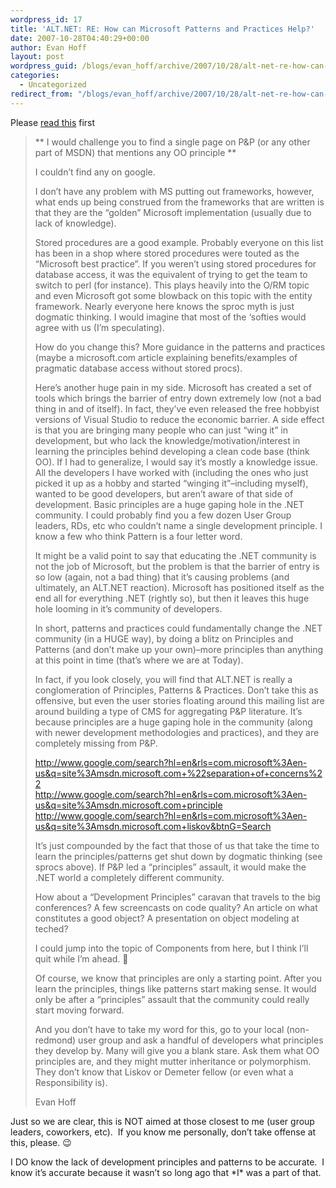 ```yaml
---
wordpress_id: 17
title: 'ALT.NET: RE: How can Microsoft Patterns and Practices Help?'
date: 2007-10-28T04:40:29+00:00
author: Evan Hoff
layout: post
wordpress_guid: /blogs/evan_hoff/archive/2007/10/28/alt-net-re-how-can-microsoft-patterns-and-practices-help.aspx
categories:
  - Uncategorized
redirect_from: "/blogs/evan_hoff/archive/2007/10/28/alt-net-re-how-can-microsoft-patterns-and-practices-help.aspx/"
---
```

Please <a href="http://www.lostechies.com/blogs/evan_hoff/archive/2007/10/28/alt-net-how-can-microsoft-patterns-and-practices-help.aspx" target="_blank">read this</a> first&nbsp;

> \*\* I would challenge you to find a single page on P&P (or any other part of MSDN) that mentions any OO principle \*\*
> 
> I couldn&#8217;t find any on google.
> 
> I don&#8217;t have any problem with MS putting out frameworks, however, what ends up being construed from the frameworks that are written is that they are the &#8220;golden&#8221; Microsoft implementation (usually due to lack of knowledge).
> 
> Stored procedures are a good example. Probably everyone on this list has been in a shop where stored procedures were touted as the &#8220;Microsoft best practice&#8221;. If you weren&#8217;t using stored procedures for database access, it was the equivalent of trying to get the team to switch to perl (for instance). This plays heavily into the O/RM topic and even Microsoft got some blowback on this topic with the entity framework. Nearly everyone here knows the sproc myth is just dogmatic thinking. I would imagine that most of the &#8216;softies would agree with us (I&#8217;m speculating).
> 
> How do you change this? More guidance in the patterns and practices (maybe a microsoft.com article explaining benefits/examples of pragmatic database access without stored procs).
> 
> Here&#8217;s another huge pain in my side. Microsoft has created a set of tools which brings the barrier of entry down extremely low (not a bad thing in and of itself). In fact, they&#8217;ve even released the free hobbyist versions of Visual Studio to reduce the economic barrier. A side effect is that you are bringing many people who can just &#8220;wing it&#8221; in development, but who lack the knowledge/motivation/interest in learning the principles behind developing a clean code base (think OO). If I had to generalize, I would say it&#8217;s mostly a knowledge issue. All the developers I have worked with (including the ones who just picked it up as a hobby and started &#8220;winging it&#8221;&#8211;including myself), wanted to be good developers, but aren&#8217;t aware of that side of development. Basic principles are a huge gaping hole in the .NET community. I could probably find you a few dozen User Group leaders, RDs, etc who couldn&#8217;t name a single development principle. I know a few who think Pattern is a four letter word.
> 
> It might be a valid point to say that educating the .NET community is not the job of Microsoft, but the problem is that the barrier of entry is so low (again, not a bad thing) that it&#8217;s causing problems (and ultimately, an ALT.NET reaction). Microsoft has positioned itself as the end all for everything .NET (rightly so), but then it leaves this huge hole looming in it&#8217;s community of developers.
> 
> In short, patterns and practices could fundamentally change the .NET community (in a HUGE way), by doing a blitz on Principles and Patterns (and don&#8217;t make up your own)&#8211;more principles than anything at this point in time (that&#8217;s where we are at Today).
> 
> In fact, if you look closely, you will find that ALT.NET is really a conglomeration of Principles, Patterns & Practices. Don&#8217;t take this as offensive, but even the user stories floating around this mailing list are around building a type of CMS for aggregating P&P literature. It&#8217;s because principles are a huge gaping hole in the community (along with newer development methodologies and practices), and they are completely missing from P&P.
> 
> <http://www.google.com/search?hl=en&rls=com.microsoft%3Aen-us&q=site%3Amsdn.microsoft.com+%22separation+of+concerns%22>  
> <http://www.google.com/search?hl=en&rls=com.microsoft%3Aen-us&q=site%3Amsdn.microsoft.com+principle>  
> <http://www.google.com/search?hl=en&rls=com.microsoft%3Aen-us&q=site%3Amsdn.microsoft.com+liskov&btnG=Search>
> 
> It&#8217;s just compounded by the fact that those of us that take the time to learn the principles/patterns get shut down by dogmatic thinking (see sprocs above). If P&P led a &#8220;principles&#8221; assault, it would make the .NET world a completely different community.
> 
> How about a &#8220;Development Principles&#8221; caravan that travels to the big conferences? A few screencasts on code quality? An article on what constitutes a good object? A presentation on object modeling at teched?
> 
> I could jump into the topic of Components from here, but I think I&#8217;ll quit while I&#8217;m ahead. 🙂
> 
> Of course, we know that principles are only a starting point. After you learn the principles, things like patterns start making sense. It would only be after a &#8220;principles&#8221; assault that the community could really start moving forward.
> 
> And you don&#8217;t have to take my word for this, go to your local (non-redmond) user group and ask a handful of developers what principles they develop by. Many will give you a blank stare. Ask them what OO principles are, and they might mutter inheritance or polymorphism. They don&#8217;t know that Liskov or Demeter fellow (or even what a Responsibility is).
> 
> Evan Hoff

Just so we are clear, this is NOT aimed at those closest to me (user group leaders, coworkers, etc).&nbsp; If you know me personally, don&#8217;t take offense at this, please. 😉

I DO know the lack of development principles and patterns to be accurate.&nbsp; I know it&#8217;s accurate because it wasn&#8217;t so long ago that \*I\* was a part of that.